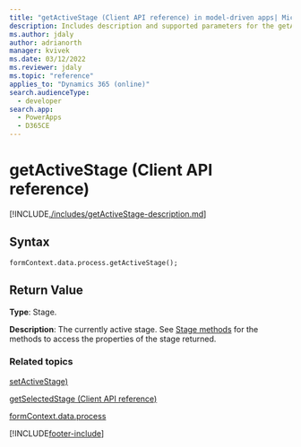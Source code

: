```yaml
---
title: "getActiveStage (Client API reference) in model-driven apps| MicrosoftDocs"
description: Includes description and supported parameters for the getActiveStage method.
ms.author: jdaly
author: adrianorth
manager: kvivek
ms.date: 03/12/2022
ms.reviewer: jdaly
ms.topic: "reference"
applies_to: "Dynamics 365 (online)"
search.audienceType: 
  - developer
search.app: 
  - PowerApps
  - D365CE
---
```

# getActiveStage (Client API reference)



[!INCLUDE[./includes/getActiveStage-description.md](./includes/getActiveStage-description.md)]

## Syntax

`formContext.data.process.getActiveStage();`

## Return Value

**Type**: Stage. 

**Description**: The currently active stage. See [Stage methods](../../formContext-data-process.md#stage-methods) for the methods to access the properties of the stage returned.

### Related topics

[setActiveStage)](setActiveStage.md)

[getSelectedStage (Client API reference)](../getSelectedStage.md)

[formContext.data.process](../../formContext-data-process.md)
 




[!INCLUDE[footer-include](../../../../../../includes/footer-banner.md)]